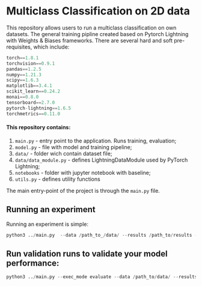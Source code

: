 # Multiclass Classification on 2D data

This repository allows users to run a multiclass classification on own datasets. The general training pipline created based on Pytorch Lightning with Weights & Biases frameworks. There are several hard and soft pre-requisites, which include:

```python
torch==1.8.1
torchvision==0.9.1
pandas==1.2.5
numpy==1.21.3
scipy==1.6.3
matplotlib==3.4.1
scikit_learn==0.24.2
monai==0.8.0
tensorboard==2.7.0
pytorch-lightning==1.6.5
torchmetrics==0.11.0
```

#### This repository contains:
1. `main.py` - entry point to the application. Runs training, evaluation;
2. `model.py` - file with model and training pipeline;
3. `data/`  - folder wich contain dataset file;
4. `data/data_module.py` - defines LightningDataModule used by PyTorch Lightning;
5. `notebooks` - folder with jupyter notebook with baseline;
6. `utils.py` - defines utility functions

The main entry-point of the project is through the `main.py` file. 

## Running an experiment
Running an experiment is simple:

```python
python3 ../main.py  --data /path_to_/data/ --results /path_to/results --experiment_name baseline --aug --scheduler --learning_rate 0.0001 --epochs 60 --amp --save_ckpt

```

## Run validation runs to validate your model performance:

```python
python3 ../main.py --exec_mode evaluate --data /path_to/data/ --results /path_to/results --experiment_name baseline_test --aug --scheduler --amp --ckpt_path /path_to_checpoints.ckpt
```

